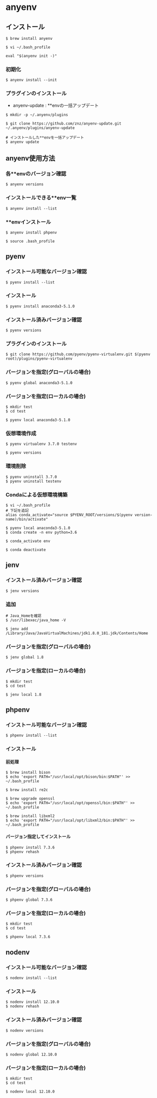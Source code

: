 # anyenv
## インストール
```
$ brew install anyenv
```
```
$ vi ~/.bash_profile
```
```
eval "$(anyenv init -)"
```

### 初期化
```
$ anyenv install --init
```

### プラグインのインストール
- anyenv-update : **envの一括アップデート
```
$ mkdir -p ~/.anyenv/plugins

$ git clone https://github.com/znz/anyenv-update.git ~/.anyenv/plugins/anyenv-update

# インストールした**envを一括アップデート
$ anyenv update
```

## anyenv使用方法
### 各**envのバージョン確認
```
$ anyenv versions
```

### インストールできる**env一覧
```
$ anyenv install --list
```

### **envインストール
```
$ anyenv install phpenv

$ source .bash_profile
```

## pyenv
### インストール可能なバージョン確認
```
$ pyenv install --list
```

### インストール
```
$ pyenv install anaconda3-5.1.0
```

### インストール済みバージョン確認
```
$ pyenv versions
```

### プラグインのインストール
```
$ git clone https://github.com/pyenv/pyenv-virtualenv.git $(pyenv root)/plugins/pyenv-virtualenv
```

### バージョンを指定(グローバルの場合)
```
$ pyenv global anaconda3-5.1.0
```

### バージョンを指定(ローカルの場合)
```
$ mkdir test
$ cd test

$ pyenv local anaconda3-5.1.0
```

### 仮想環境作成
```
$ pyenv virtualenv 3.7.0 testenv

$ pyenv versions
```

### 環境削除
```
$ pyenv uninstall 3.7.0
$ pyenv uninstall testenv
```

### Condaによる仮想環境構築
```
$ vi ~/.bash_profile
# 下記を追記
alias conda_activate="source $PYENV_ROOT/versions/$(pyenv version-name)/bin/activate"

$ pyenv local anaconda3-5.1.0
$ conda create -n env python=3.6

$ conda_activate env

$ conda deactivate
```

## jenv
### インストール済みバージョン確認
```
$ jenv versions
```

### 追加
```
# Java_Homeを確認
$ /usr/libexec/java_home -V

$ jenv add /Library/Java/JavaVirtualMachines/jdk1.8.0_181.jdk/Contents/Home
```

### バージョンを指定(グローバルの場合)
```
$ jenv global 1.8
```

### バージョンを指定(ローカルの場合)
```
$ mkdir test
$ cd test

$ jenv local 1.8
```

## phpenv
### インストール可能なバージョン確認
```
$ phpenv install --list
```

### インストール
#### 前処理
```
$ brew install bison
$ echo 'export PATH="/usr/local/opt/bison/bin:$PATH"' >> ~/.bash_profile

$ brew install re2c

$ brew upgrade openssl
$ echo 'export PATH="/usr/local/opt/openssl/bin:$PATH"' >> ~/.bash_profile

$ brew install libxml2
$ echo 'export PATH="/usr/local/opt/libxml2/bin:$PATH"' >> ~/.bash_profile
```

#### バージョン指定してインストール
```
$ phpenv install 7.3.6
$ phpenv rehash
```

### インストール済みバージョン確認
```
$ phpenv versions
```

### バージョンを指定(グローバルの場合)
```
$ phpenv global 7.3.6
```

### バージョンを指定(ローカルの場合)
```
$ mkdir test
$ cd test

$ phpenv local 7.3.6
```

## nodenv
### インストール可能なバージョン確認
```
$ nodenv install --list
```

### インストール
```
$ nodenv install 12.10.0
$ nodenv rehash
```

### インストール済みバージョン確認
```
$ nodenv versions
```

### バージョンを指定(グローバルの場合)
```
$ nodenv global 12.10.0
```

### バージョンを指定(ローカルの場合)
```
$ mkdir test
$ cd test

$ nodenv local 12.10.0
```